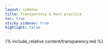 ```yaml
---
layout: sidenav
title: Transparency & best practice
toc: true
sticky_sidenav: true
highlight: false
---
```


{% include_relative content/transparency.md %}
